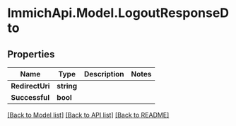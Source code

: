 # ImmichApi.Model.LogoutResponseDto

## Properties

Name | Type | Description | Notes
------------ | ------------- | ------------- | -------------
**RedirectUri** | **string** |  | 
**Successful** | **bool** |  | 

[[Back to Model list]](../README.md#documentation-for-models) [[Back to API list]](../README.md#documentation-for-api-endpoints) [[Back to README]](../README.md)

